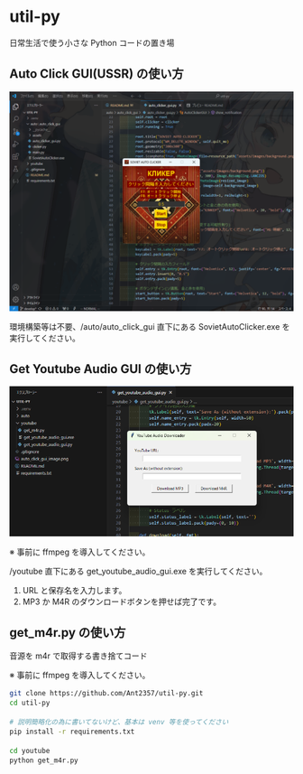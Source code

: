 # util-py
日常生活で使う小さな Python コードの置き場

## Auto Click GUI(USSR) の使い方
![Auto Click GUI を使用している画面の写真](./auto_click_gui_image.png "Auto Click GUI を使用している画面の写真")

環境構築等は不要、/auto/auto_click_gui 直下にある SovietAutoClicker.exe を実行してください。

## Get Youtube Audio GUI の使い方
![Get Youtube Audio GUI を使用している画面の写真](./get_youtube_audio_gui_image.png "Get Youtube Audio GUI を使用している画面の写真")

※ 事前に ffmpeg を導入してください。

/youtube 直下にある get_youtube_audio_gui.exe を実行してください。

1. URL と保存名を入力します。
1. MP3 か M4R のダウンロードボタンを押せば完了です。

## get_m4r.py の使い方
音源を m4r で取得する書き捨てコード

※ 事前に ffmpeg を導入してください。

```sh
git clone https://github.com/Ant2357/util-py.git
cd util-py

# 説明簡略化の為に書いてないけど、基本は venv 等を使ってください
pip install -r requirements.txt

cd youtube
python get_m4r.py
```

